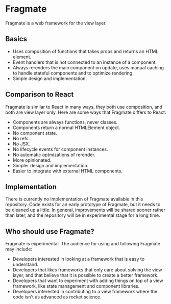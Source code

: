 # Fragmate

Fragmate is a web framework for the view layer.

## Basics

* Uses composition of functions that takes props and returns an HTML element.
* Event handlers that is not connected to an instance of a component.
* Always rerenders the main component on update, uses manual caching to handle
  stateful components and to optimize rendering.
* Simple design and implementation.

## Comparison to React

Fragmate is similar to React in many ways, they both use composition, and both
are view layer only. Here are some ways that Fragmate differs to React:

* Components are always functions, never classes.
* Components return a normal HTMLElement object.
* No component state.
* No refs.
* No JSX.
* No lifecycle events for component instances.
* No automatic optmizations of rerender.
* More opinionated.
* Simpler design and implementation.
* Easier to integrate with external HTML components.

## Implementation

There is currently no implementation of Fragmate available in this repository.
Code exists for an early prototype of Fragmate, but it needs to be cleaned up a little. In general, improvements will be shared sooner rather than later, and
the repository will be in experimental stage for a long time.

## Who should use Fragmate?

Fragmate is experimental. The audience for using and following Fragmate may
include:

* Developers interested in looking at a framework that is easy to understand.
* Developers that likes frameworks that only care about solving the view layer,
  and that believe that it is possible to create a better framework.
* Developers that want to experiment with adding things on top of a view
  framework, like state management and component libraries.
* Developers interested in contributing to a view framework where the code
  isn't as advanced as rocket science.
